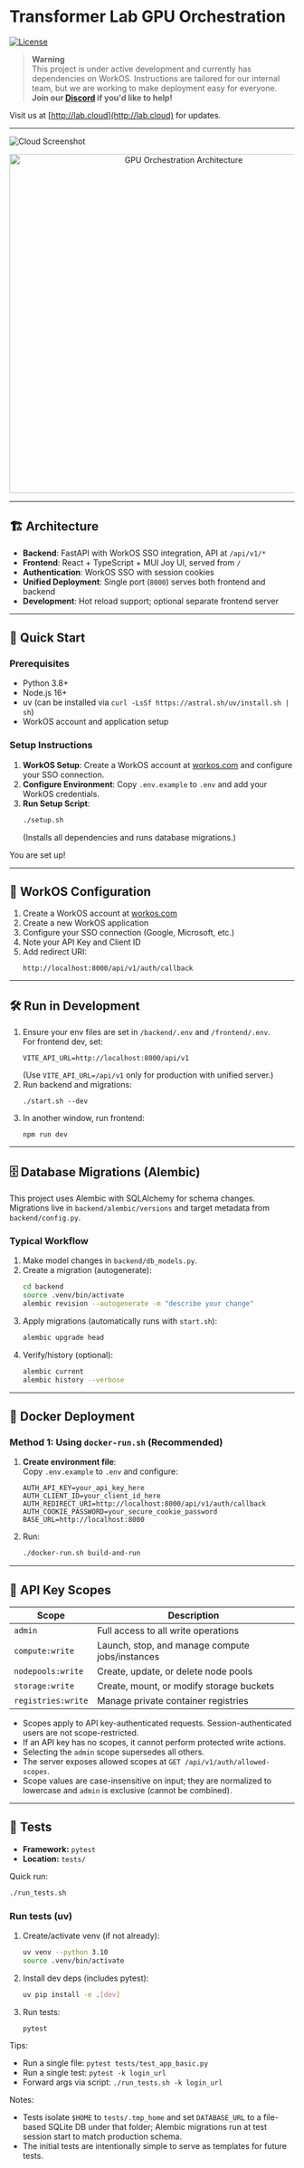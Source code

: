 # Transformer Lab GPU Orchestration

[![License](https://img.shields.io/github/license/transformerlab/transformerlab-gpu-orchestration)](LICENSE)

<!-- [![Deploy Status](https://img.shields.io/github/actions/workflow/status/your-org/your-repo/ci.yml?branch=main)](https://github.com/your-org/your-repo/actions) -->

> **Warning**  
> This project is under active development and currently has dependencies on WorkOS. Instructions are tailored for our internal team, but we are working to make deployment easy for everyone.  
> **Join our [Discord](https://discord.gg/transformerlab) if you'd like to help!**

Visit us at [http://lab.cloud](http://lab.cloud) for updates.

---

![Cloud Screenshot](images/cloud-screenshot.png)

<p align="center">
  <img src="images/gpu-orchestration-architecture.png" alt="GPU Orchestration Architecture" width="600"/>
</p>

---

## 🏗️ Architecture

- **Backend**: FastAPI with WorkOS SSO integration, API at `/api/v1/*`
- **Frontend**: React + TypeScript + MUI Joy UI, served from `/`
- **Authentication**: WorkOS SSO with session cookies
- **Unified Deployment**: Single port (`8000`) serves both frontend and backend
- **Development**: Hot reload support; optional separate frontend server

---

## 🚀 Quick Start

### Prerequisites

- Python 3.8+
- Node.js 16+
- uv (can be installed via `curl -LsSf https://astral.sh/uv/install.sh | sh`)
- WorkOS account and application setup

### Setup Instructions

1. **WorkOS Setup**: Create a WorkOS account at [workos.com](https://workos.com) and configure your SSO connection.
2. **Configure Environment**: Copy `.env.example` to `.env` and add your WorkOS credentials.
3. **Run Setup Script**:
   ```bash
   ./setup.sh
   ```
   (Installs all dependencies and runs database migrations.)

You are set up!

---

## 🔑 WorkOS Configuration

1. Create a WorkOS account at [workos.com](https://workos.com)
2. Create a new WorkOS application
3. Configure your SSO connection (Google, Microsoft, etc.)
4. Note your API Key and Client ID
5. Add redirect URI:
   ```
   http://localhost:8000/api/v1/auth/callback
   ```

---

## 🛠️ Run in Development

1. Ensure your env files are set in `/backend/.env` and `/frontend/.env`.  
   For frontend dev, set:
   ```
   VITE_API_URL=http://localhost:8000/api/v1
   ```
   (Use `VITE_API_URL=/api/v1` only for production with unified server.)
2. Run backend and migrations:
   ```
   ./start.sh --dev
   ```
3. In another window, run frontend:
   ```
   npm run dev
   ```

---

## 🗄️ Database Migrations (Alembic)

This project uses Alembic with SQLAlchemy for schema changes.  
Migrations live in `backend/alembic/versions` and target metadata from `backend/config.py`.

### Typical Workflow

1. Make model changes in `backend/db_models.py`.
2. Create a migration (autogenerate):
   ```bash
   cd backend
   source .venv/bin/activate
   alembic revision --autogenerate -m "describe your change"
   ```
3. Apply migrations (automatically runs with `start.sh`):
   ```bash
   alembic upgrade head
   ```
4. Verify/history (optional):
   ```bash
   alembic current
   alembic history --verbose
   ```

---

## 🐳 Docker Deployment

### Method 1: Using `docker-run.sh` (Recommended)

1. **Create environment file**:  
   Copy `.env.example` to `.env` and configure:
   ```env
   AUTH_API_KEY=your_api_key_here
   AUTH_CLIENT_ID=your_client_id_here
   AUTH_REDIRECT_URI=http://localhost:8000/api/v1/auth/callback
   AUTH_COOKIE_PASSWORD=your_secure_cookie_password
   BASE_URL=http://localhost:8000
   ```
2. Run:
   ```bash
   ./docker-run.sh build-and-run
   ```

---

## 🔐 API Key Scopes

| Scope              | Description                                     |
| ------------------ | ----------------------------------------------- |
| `admin`            | Full access to all write operations             |
| `compute:write`    | Launch, stop, and manage compute jobs/instances |
| `nodepools:write`  | Create, update, or delete node pools            |
| `storage:write`    | Create, mount, or modify storage buckets        |
| `registries:write` | Manage private container registries             |

- Scopes apply to API key-authenticated requests. Session-authenticated users are not scope-restricted.
- If an API key has no scopes, it cannot perform protected write actions.
- Selecting the `admin` scope supersedes all others.
- The server exposes allowed scopes at `GET /api/v1/auth/allowed-scopes`.
- Scope values are case-insensitive on input; they are normalized to lowercase and `admin` is exclusive (cannot be combined).

---

## 🧪 Tests

- **Framework:** `pytest`
- **Location:** `tests/`

Quick run:

```bash
./run_tests.sh
```

### Run tests (uv)

1. Create/activate venv (if not already):
   ```bash
   uv venv --python 3.10
   source .venv/bin/activate
   ```
2. Install dev deps (includes pytest):
   ```bash
   uv pip install -e .[dev]
   ```
3. Run tests:
   ```bash
   pytest
   ```

Tips:

- Run a single file: `pytest tests/test_app_basic.py`
- Run a single test: `pytest -k login_url`
- Forward args via script: `./run_tests.sh -k login_url`

Notes:

- Tests isolate `$HOME` to `tests/.tmp_home` and set `DATABASE_URL` to a file-based SQLite DB under that folder; Alembic migrations run at test session start to match production schema.
- The initial tests are intentionally simple to serve as templates for future tests.
